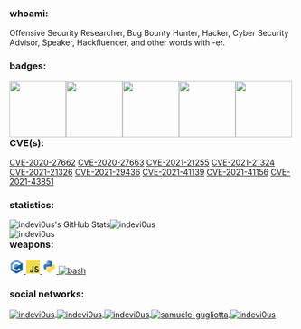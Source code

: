 <h3 id="whoami">
  whoami:
</h3>
<p>
  Offensive Security Researcher, Bug Bounty Hunter, Hacker, Cyber Security Advisor, Speaker, Hackfluencer, and other words with -er.
</p>

<h3>
  badges:
</h3>
<p>
<img align="left" src="https://hckrt.com/assets/custom/img/badges/hackrate-Newcomer.png" width="100" height="100">
<img align="left" src="https://hckrt.com/assets/custom/img/badges/hackrate-Hack_Everything.png" width="100" height="100">
<img align="left" src="https://hckrt.com/assets/custom/img/badges/hackrate-Inviter.png" width="100" height="100">
<img align="left" src="https://hckrt.com/assets/custom/img/badges/hackrate-Bounty_Hunter.png" width="100" height="100">
<img align="left" src="https://hckrt.com/assets/custom/img/badges/hackrate-Monster.png" width="100" height="100">
</p>

<h3>
  CVE(s):
</h3>
<p>
  <a href="https://nvd.nist.gov/vuln/detail/CVE-2020-27662">CVE-2020-27662</a>
  <a href="https://nvd.nist.gov/vuln/detail/CVE-2020-27663">CVE-2020-27663</a>
  <a href="https://nvd.nist.gov/vuln/detail/CVE-2021-21255">CVE-2021-21255</a>
  <a href="https://nvd.nist.gov/vuln/detail/CVE-2021-21324">CVE-2021-21324</a>
  <a href="https://nvd.nist.gov/vuln/detail/CVE-2021-21326">CVE-2021-21326</a>
  <a href="https://nvd.nist.gov/vuln/detail/CVE-2021-29436">CVE-2021-29436</a>
  <a href="https://nvd.nist.gov/vuln/detail/CVE-2021-41139">CVE-2021-41139</a>
  <a href="https://nvd.nist.gov/vuln/detail/CVE-2021-41156">CVE-2021-41156</a>
  <a href="https://nvd.nist.gov/vuln/detail/CVE-2021-43851">CVE-2021-43851</a>
</p>

<h3>
  statistics:
</h3>
<p align="left">
  <img align="left" src="https://github-readme-stats.vercel.app/api?username=indevi0us&show_icons=true&hide_border=true&count_private=true&theme=monokai" alt="indevi0us's GitHub Stats">
  <img align="left" src="https://github-readme-streak-stats.herokuapp.com/?user=indevi0us&count_private=true&theme=monokai" alt="indevi0us" />
  <img align="left" width=500 src="https://github-readme-stats.vercel.app/api/top-langs/?username=indevi0us&count_private=true&theme=monokai" alt="indevi0us" />
</p>

<h3>
  weapons:
</h3>
<p align="left">
  <a href="https://www.cprogramming.com/" target="_blank" rel="noreferrer">
    <img src="https://raw.githubusercontent.com/devicons/devicon/master/icons/c/c-original.svg" alt="c" width="25" height="25"/>
  </a>
  <a href="https://developer.mozilla.org/en-US/docs/Web/JavaScript" target="_blank" rel="noreferrer">
    <img src="https://raw.githubusercontent.com/devicons/devicon/master/icons/javascript/javascript-original.svg" alt="javascript" width="25" height="25"/>
  </a>
  <a href="https://www.python.org" target="_blank" rel="noreferrer">
    <img src="https://raw.githubusercontent.com/devicons/devicon/master/icons/python/python-original.svg" alt="python" width="25" height="25"/>
  </a>
  <a href="https://www.gnu.org/software/bash/" target="_blank" rel="noreferrer">
    <img src="https://www.vectorlogo.zone/logos/gnu_bash/gnu_bash-icon.svg" alt="bash" width="25" height="25"/>
  </a>
</p>

<h3>
  social networks:
</h3>
<p align="left">
  <a href="https://www.twitch.tv/indevi0usTV" target="blank">
    <img align="center" src="https://raw.githubusercontent.com/rahuldkjain/github-profile-readme-generator/master/src/images/icons/Social/twitch.svg" alt="indevi0us" height="25" width="25" />
  </a>
  <a href="https://twitter.com/indevi0us" target="blank">
    <img align="center" src="https://raw.githubusercontent.com/rahuldkjain/github-profile-readme-generator/master/src/images/icons/Social/twitter.svg" alt="indevi0us" height="25" width="25" />
  </a>
  <a href="https://instagram.com/indevi0us" target="blank">
    <img align="center" src="https://raw.githubusercontent.com/rahuldkjain/github-profile-readme-generator/master/src/images/icons/Social/instagram.svg" alt="indevi0us" height="25" width="25" />
  </a>
  <a href="https://linkedin.com/in/samuele-gugliotta" target="blank">
    <img align="center" src="https://raw.githubusercontent.com/rahuldkjain/github-profile-readme-generator/master/src/images/icons/Social/linked-in-alt.svg" alt="samuele-gugliotta" height="25" width="25" />
  </a>
  <a href="https://www.youtube.com/c/indevi0us" target="blank">
    <img align="center" src="https://raw.githubusercontent.com/rahuldkjain/github-profile-readme-generator/master/src/images/icons/Social/youtube.svg" alt="indevi0us" height="25" width="25" />
  </a>
</p>
